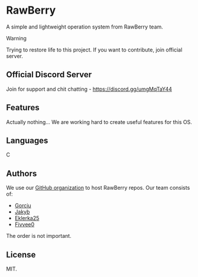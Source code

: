 # RawBerry

A simple and lightweight operation system from RawBerry team.

> [!WARNING]
> Trying to restore life to this project. If you want to contribute, join official server.

## Official Discord Server

Join for support and chit chatting - https://discord.gg/umgMqTaY44

## Features

Actually nothing... We are working hard to create useful features for this OS.

## Languages

C

## Authors

We use our [GitHub organization](https://github.com/RawBerryTeam) to host RawBerry repos. Our team consists of:

- [Gorciu](https://github.com/gorciu-official)
- [Jakyb](https://github.com/Goldjakyt)
- [Eklerka25](https://github.com/Eklerka25)
- [Fivvee0](https://github.com/Fivvee0)
 
The order is not important.

## License

MIT.
